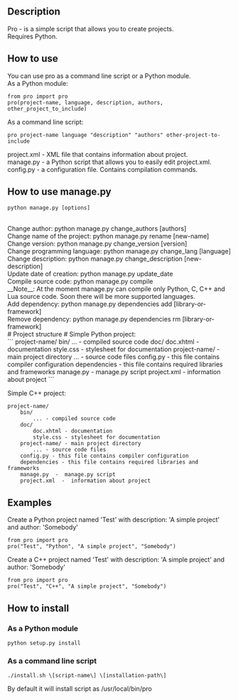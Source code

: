 ## Description ##
Pro - is a simple script that allows
you to create projects.<br>
Requires Python. 

## How to use ##

You can use pro as a command line script or a Python module.<br/>
As a Python module:
```
from pro import pro
pro(project-name, language, description, authors, other_project_to_include)
```
As a command line script:
```
pro project-name language "description" "authors" other-project-to-include
```

project.xml - XML file that
contains information about project.<br>
manage.py - a Python script that
allows you to easily edit
project.xml.<br>
config.py - a configuration file. Contains compilation commands.

## How to use manage.py ##
```
python manage.py [options]
```
<br>
Change author: python manage.py change_authors [authors]<br>
Change name of the project: python manage.py rename [new-name]<br>
Change version: python manage.py change_version [version]<br>
Change programming language: python manage.py change_lang [language]<br>
Change description: python manage.py change_description [new-description]<br>
Update date of creation: python manage.py update_date<br>
Compile source code: python manage.py compile<br>
__Note__: At the moment manage.py can compile only Python, C, C++ and Lua source code. Soon there will be more supported languages.<br>
Add dependency: python manage.py dependencies add [library-or-framework]<br>
Remove dependency: python manage.py dependencies rm [library-or-framework]<br>
# Project structure #
Simple Python project: <br>
```
project-name/
	bin/
		... -  compiled source code
	doc/
		doc.xhtml  -  documentation
		style.css  - stylesheet for documentation
	project-name/ - main project directory
		...  -  source code files
	config.py - this file contains compiler configuration
	dependencies - this file contains required libraries and frameworks
	manage.py  -  manage.py script
	project.xml  -  information about project
```

Simple C++ project: <br>
```
project-name/
	bin/
		... - compiled source code
	doc/
		doc.xhtml - documentation
		style.css - stylesheet for documentation
	project-name/ - main project directory
		... - source code files
	config.py - this file contains compiler configuration
	dependencies - this file contains required libraries and frameworks
	manage.py  -  manage.py script
	project.xml  -  information about project
```

## Examples ##

Create a Python project named 'Test' with description: 'A simple project' and author: 'Somebody'<br>
```
from pro import pro
pro("Test", "Python", "A simple project", "Somebody")
```
Create a C++ project named 'Test' with description: 'A simple project' and author: 'Somebody'<br>
```
from pro import pro
pro("Test", "C++", "A simple project", "Somebody")
```

## How to install ##

### As a Python module ###
```
python setup.py install
```

### As a command line script ###
```
./install.sh \[script-name\] \[installation-path\]
```
By default it will install script as /usr/local/bin/pro
